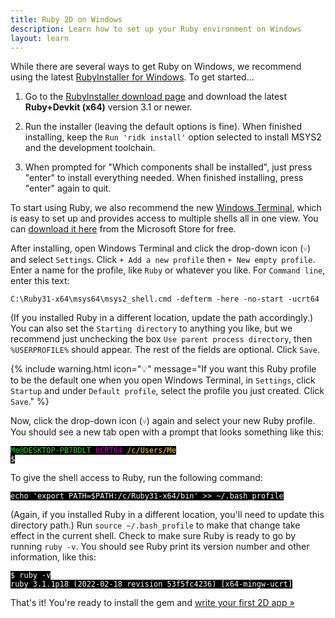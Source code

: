 ```yaml
---
title: Ruby 2D on Windows
description: Learn how to set up your Ruby environment on Windows
layout: learn
---
```


While there are several ways to get Ruby on Windows, we recommend using the latest [RubyInstaller for Windows](https://rubyinstaller.org). To get started...

1. Go to the [RubyInstaller download page](https://rubyinstaller.org/downloads) and download the latest **Ruby+Devkit (x64)** version 3.1 or newer.

2. Run the installer (leaving the default options is fine). When finished installing, keep the `Run 'ridk install'` option selected to install MSYS2 and the development toolchain.

3. When prompted for "Which components shall be installed", just press "enter" to install everything needed. When finished installing, press "enter" again to quit.

To start using Ruby, we also recommend the new [Windows Terminal](https://docs.microsoft.com/en-us/windows/terminal/), which is easy to set up and provides access to multiple shells all in one view. You can [download it here](https://aka.ms/terminal) from the Microsoft Store for free.

After installing, open Windows Terminal and click the drop-down icon (`˅`) and select `Settings`. Click `+ Add a new profile` then `+ New empty profile`. Enter a name for the profile, like `Ruby` or whatever you like. For `Command line`, enter this text:

```
C:\Ruby31-x64\msys64\msys2_shell.cmd -defterm -here -no-start -ucrt64
```

(If you installed Ruby in a different location, update the path accordingly.) You can also set the `Starting directory` to anything you like, but we recommend just unchecking the box `Use parent process directory`, then `%USERPROFILE%` should appear. The rest of the fields are optional. Click `Save`.

{% include warning.html icon="💡" message="If you want this Ruby profile to be the default one when you open Windows Terminal, in <code>Settings</code>, click <code>Startup</code> and under <code>Default profile</code>, select the  profile you just created. Click <code>Save</code>." %}

Now, click the drop-down icon (`˅`) again and select your new Ruby profile. You should see a new tab open with a prompt that looks something like this:

<pre><code style="background: black; color: white;"><span style="color: limegreen;">Me@DESKTOP-PB7BDLT</span> <span style="color: #cc00cc;">UCRT64</span> <span style="color: gold;">/c/Users/Me</span>
$
</code></pre>

To give the shell access to Ruby, run the following command:

<pre><code style="background: black; color: white;">echo 'export PATH=$PATH:/c/Ruby31-x64/bin' >> ~/.bash_profile</code></pre>

(Again, if you installed Ruby in a different location, you'll need to update this directory path.) Run `source ~/.bash_profile` to make that change take effect in the current shell. Check to make sure Ruby is ready to go by running `ruby -v`. You should see Ruby print its version number and other information, like this:

<pre><code style="background: black; color: white;">$ ruby -v
ruby 3.1.1p18 (2022-02-18 revision 53f5fc4236) [x64-mingw-ucrt]
</code></pre>

That's it! You're ready to install the gem and [write your first 2D app »](/learn/get-started)
